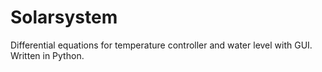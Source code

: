 # Solarsystem
Differential equations for temperature controller and water level with GUI. Written in Python.
